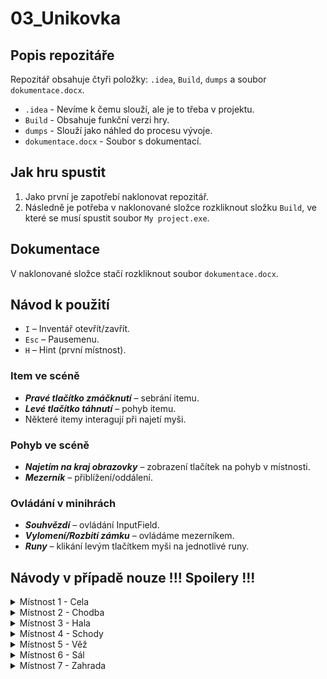 # 03_Unikovka

## Popis repozitáře

Repozitář obsahuje čtyři položky: `.idea`, `Build`, `dumps` a soubor `dokumentace.docx`.

- `.idea` - Nevíme k čemu slouží, ale je to třeba v projektu.
- `Build` - Obsahuje funkční verzi hry.
- `dumps` - Slouží jako náhled do procesu vývoje.
- `dokumentace.docx` - Soubor s dokumentací.

## Jak hru spustit

1. Jako první je zapotřebí naklonovat repozitář.
2. Následně je potřeba v naklonované složce rozkliknout složku `Build`, ve které se musí spustit soubor `My project.exe`.

## Dokumentace

V naklonované složce stačí rozkliknout soubor `dokumentace.docx`.

## Návod k použití

- `I` – Inventář otevřít/zavřít.
- `Esc` – Pausemenu.
- `H` – Hint (první místnost).

### Item ve scéně

- _**Pravé tlačítko zmáčknutí**_ – sebrání itemu.
- _**Levé tlačítko táhnutí**_ – pohyb itemu.
- Některé itemy interagují při najetí myši.

### Pohyb ve scéně

- _**Najetím na kraj obrazovky**_ – zobrazení tlačítek na pohyb v místnosti.
- _**Mezerník**_ – přiblížení/oddálení.

### Ovládání v minihrách

- _**Souhvězdí**_ – ovládání InputField.
- _**Vylomení/Rozbití zámku**_ – ovládáme mezerníkem.
- _**Runy**_ – klikání levým tlačítkem myši na jednotlivé runy.
## Návody v případě nouze !!! Spoilery !!!

<details>
  <summary>Místnost 1 - Cela</summary>

V této místnosti je třeba najít kámen, který má pod sebou klíč

Tento kámen nalezneme v pravé části obrazovky a poznáme ho tak, že se při najetí miší zvýrazní

Kámen se následně skombinuje s klíčem pod kamenem (zvedneme pravým tlačítkem myši) a položíme na mříže
</details>

<details>
  <summary>Místnost 2 - Chodba</summary>

Zde stačí sebrat kámen (v levé části), torch (na stěně) a použít paklíč z této místnosti pro otevření dveří

V minihře je třeba stisknout mezerník, když je ukazatel na středu
</details>

<details>
  <summary>Místnost 3 - Hala</summary>

V této místnosti se nachází dveře na schody a dveře do sálu

Zámek se dá rozbít kamenem z druhé místnosti (najedeme na to kamenem)

Druhá minihra se spustí kliknutím na box vedle dveří je zde třeba zadat runu R pod ní runu Y a pote S
</details>

<details>
  <summary>Místnost 4 - Schody</summary>

V této místnosti se spálí překážka torchí z druhé místnosti a pokračuje se nahoru
</details>

<details>
  <summary>Místnost 5 - Věž</summary>

V této místnosti je dalekohled

Dá se zde sebrat kámen na naostření meče a tyč (není k ničemu použitelná)
</details>

<details>
  <summary>Místnost 6 - Sál</summary>

Jedná se o místnost do které se vchází prostředními dveřmi z Haly

Je zde bedna, ze které se pravým klikem sebere tupý meč (dá se naostřit kamenem z místnosti 5)

Po kliknutí na dveře se spustí minihra, do textFieldu je třeba zadat název souhvězdí (rak)
</details>

<details>
  <summary>Místnost 7 - Zahrada</summary>

Zde je třeba pouze projít dál (dveře na pravo) a mít meč v přijatelném stavu

Po spuštění bossfigtu jsou dole tři tlačítka

Hra funguje jako kámen, nůžky, papír, protihráč volí náhodně
</details>
